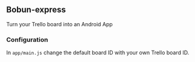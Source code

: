 ## Bobun-express

Turn your Trello board into an Android App

### Configuration

In `app/main.js` change the default board ID with your own Trello board ID.

